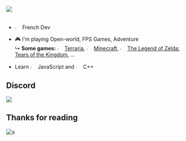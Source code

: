 #
<div>
<br/>
<img src="https://media.discordapp.net/attachments/1095383942565220524/1105565070454439966/banner.png"/>
<br/>
<br/>

- <img src="https://images-ext-2.discordapp.net/external/eTj6g1yXzmzOP7S8d870EaSqLXL_wIkksQXr0h_STtU/https/cdn.discordapp.com/emojis/616023108586831891.png" alt="." width="16" height="16"/> French Dev 
- 🎮 I'm playing Open-world, FPS Games, Adventure <br/>
  ↳ **Some games:** <img src="https://images-ext-1.discordapp.net/external/M9ILTJ0H1lD58NPPy9SWQBFr5TNp6sgcaZ5LZ8MC3FI/https/cdn.discordapp.com/emojis/585568364181585921.png" alt="." width="16" height="16"/> [Terraria](https://store.steampowered.com/app/105600/Terraria/), <img src="https://cdn3.emoji.gg/emojis/9477-minecraft.gif" alt="." width="16" height="16"/> [Minecraft](https://www.minecraft.net/), <img src="https://upload.wikimedia.org/wikipedia/fr/7/74/The_Legend_of_Zelda_Tears_of_the_Kingdom_Logo.webp" alt="." width="16" height="16"/> [The Legend of Zelda: Tears of the Kingdom](https://www.nintendo.com/sg/switch/totk/), ...
  
- Learn <img src="https://cdn.discordapp.com/emojis/620827756653051914.png" alt="." width="16" height="16"/> JavaScript and <img src="https://cdn.discordapp.com/emojis/952439888337313802.png" alt="." width="16" height="16"/> C++
</div>

## Discord
<a href="https://discord.com/users/162278150863060992"  align="left">
    <img src="https://lanyard.cnrad.dev/api/162278150863060992">
  </a>
  
## Thanks for reading

![s](https://count.getloli.com/get/@Lykiooo?theme=rule34)
